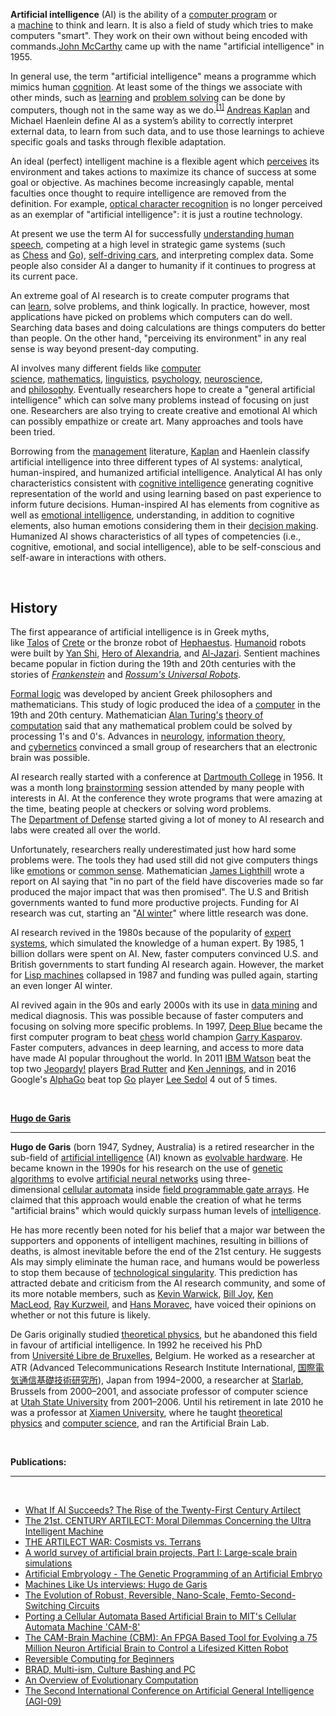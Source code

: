 <p><strong>Artificial intelligence</strong>&nbsp;(AI) is the ability of a&nbsp;<a title="Computer program" href="https://simple.wikipedia.org/wiki/Computer_program">computer program</a>&nbsp;or a&nbsp;<a title="Machine" href="https://simple.wikipedia.org/wiki/Machine">machine</a>&nbsp;to think and learn. It is also a field of study which tries to make computers "smart". They work on their own without being encoded with commands.<a title="John McCarthy" href="https://simple.wikipedia.org/wiki/John_McCarthy">John McCarthy</a>&nbsp;came up with the name "artificial intelligence" in 1955.</p>
<p>In general use, the term "artificial intelligence" means a programme which mimics human&nbsp;<a title="Cognition" href="https://simple.wikipedia.org/wiki/Cognition">cognition</a>. At least some of the things we associate with other minds, such as&nbsp;<a title="Learning" href="https://simple.wikipedia.org/wiki/Learning">learning</a>&nbsp;and&nbsp;<a title="Problem solving" href="https://simple.wikipedia.org/wiki/Problem_solving">problem solving</a>&nbsp;can be done by computers, though not in the same way as we do.<sup id="cite_ref-RN_1-0" class="reference"><a href="https://simple.wikipedia.org/wiki/Artificial_intelligence#cite_note-RN-1">[1]</a></sup>&nbsp;<a title="Andreas Kaplan" href="https://simple.wikipedia.org/wiki/Andreas_Kaplan">Andreas Kaplan</a>&nbsp;and Michael Haenlein define AI as a system&rsquo;s ability to correctly interpret external data, to learn from such data, and to use those learnings to achieve specific goals and tasks through flexible adaptation.</p>
<p>An ideal (perfect) intelligent machine is a flexible agent which&nbsp;<a title="Perception" href="https://simple.wikipedia.org/wiki/Perception">perceives</a>&nbsp;its environment and takes actions to maximize its chance of success at some goal or objective. As machines become increasingly capable, mental faculties once thought to require intelligence are removed from the definition. For example,&nbsp;<a title="Optical character recognition" href="https://simple.wikipedia.org/wiki/Optical_character_recognition">optical character recognition</a>&nbsp;is no longer perceived as an exemplar of "artificial intelligence": it is just a routine technology.</p>
<p>At present we use the term AI for successfully&nbsp;<a title="Natural language processing" href="https://simple.wikipedia.org/wiki/Natural_language_processing">understanding human speech</a>,&nbsp;competing at a high level in strategic game systems (such as&nbsp;<a title="Chess" href="https://simple.wikipedia.org/wiki/Chess">Chess</a>&nbsp;and&nbsp;<a class="mw-redirect" title="Go (game)" href="https://simple.wikipedia.org/wiki/Go_(game)">Go</a>),&nbsp;<a class="mw-redirect" title="Self-driving cars" href="https://simple.wikipedia.org/wiki/Self-driving_cars">self-driving cars</a>, and interpreting complex data.&nbsp;Some people also consider AI a danger to humanity if it continues to progress at its current pace.</p>
<p>An extreme goal of AI research is to create computer programs that can&nbsp;<a class="mw-redirect" title="Learn" href="https://simple.wikipedia.org/wiki/Learn">learn</a>, solve problems, and think logically.&nbsp;In practice, however, most applications have picked on problems which computers can do well. Searching data bases and doing calculations are things computers do better than people. On the other hand, "perceiving its environment" in any real sense is way beyond present-day computing.</p>
<p>AI involves many different fields like&nbsp;<a title="Computer science" href="https://simple.wikipedia.org/wiki/Computer_science">computer science</a>,&nbsp;<a title="Mathematics" href="https://simple.wikipedia.org/wiki/Mathematics">mathematics</a>,&nbsp;<a title="Linguistics" href="https://simple.wikipedia.org/wiki/Linguistics">linguistics</a>,&nbsp;<a title="Psychology" href="https://simple.wikipedia.org/wiki/Psychology">psychology</a>,&nbsp;<a title="Neuroscience" href="https://simple.wikipedia.org/wiki/Neuroscience">neuroscience</a>, and&nbsp;<a title="Philosophy" href="https://simple.wikipedia.org/wiki/Philosophy">philosophy</a>. Eventually researchers hope to create a "general artificial intelligence" which can solve many problems instead of focusing on just one. Researchers are also trying to create creative and emotional AI which can possibly empathize or create art. Many approaches and tools have been tried.</p>
<p>Borrowing from the&nbsp;<a title="Management" href="https://simple.wikipedia.org/wiki/Management">management</a>&nbsp;literature,&nbsp;<a title="Andreas Kaplan" href="https://simple.wikipedia.org/wiki/Andreas_Kaplan">Kaplan</a>&nbsp;and Haenlein classify artificial intelligence into three different types of AI systems: analytical, human-inspired, and humanized artificial intelligence.&nbsp;Analytical AI has only characteristics consistent with&nbsp;<a title="Cognition" href="https://simple.wikipedia.org/wiki/Cognition">cognitive intelligence</a>&nbsp;generating cognitive representation of the world and using learning based on past experience to inform future decisions. Human-inspired AI has elements from cognitive as well as&nbsp;<a title="Emotional intelligence" href="https://simple.wikipedia.org/wiki/Emotional_intelligence">emotional intelligence</a>, understanding, in addition to cognitive elements, also human emotions considering them in their&nbsp;<a class="mw-redirect" title="Decision making" href="https://simple.wikipedia.org/wiki/Decision_making">decision making</a>. Humanized AI shows characteristics of all types of competencies (i.e., cognitive, emotional, and social intelligence), able to be self-conscious and self-aware in interactions with others.</p>
<p>&nbsp;</p>
<h2><span id="History" class="mw-headline">History</span></h2>
<p>The first appearance of artificial intelligence is in Greek myths, like&nbsp;<a title="Talos" href="https://simple.wikipedia.org/wiki/Talos">Talos</a>&nbsp;of&nbsp;<a title="Crete" href="https://simple.wikipedia.org/wiki/Crete">Crete</a>&nbsp;or the bronze robot of&nbsp;<a title="Hephaestus" href="https://simple.wikipedia.org/wiki/Hephaestus">Hephaestus</a>.&nbsp;<a class="mw-redirect" title="Humanoid" href="https://simple.wikipedia.org/wiki/Humanoid">Humanoid</a>&nbsp;robots were built by&nbsp;<a class="new" title="Yan Shi (not yet started)" href="https://simple.wikipedia.org/w/index.php?title=Yan_Shi&amp;action=edit&amp;redlink=1">Yan Shi</a>,&nbsp;<a title="Hero of Alexandria" href="https://simple.wikipedia.org/wiki/Hero_of_Alexandria">Hero of Alexandria</a>, and&nbsp;<a title="Al-Jazari" href="https://simple.wikipedia.org/wiki/Al-Jazari">Al-Jazari</a>. Sentient machines became popular in fiction during the 19th and 20th centuries with the stories of&nbsp;<em><a title="Frankenstein" href="https://simple.wikipedia.org/wiki/Frankenstein">Frankenstein</a></em>&nbsp;and&nbsp;<em><a class="new" title="R.U.R. (not yet started)" href="https://simple.wikipedia.org/w/index.php?title=R.U.R.&amp;action=edit&amp;redlink=1">Rossum's Universal Robots</a></em>.</p>
<p><a class="new" title="Formal logic (not yet started)" href="https://simple.wikipedia.org/w/index.php?title=Formal_logic&amp;action=edit&amp;redlink=1">Formal logic</a>&nbsp;was developed by ancient Greek philosophers and mathematicians. This study of logic produced the idea of a&nbsp;<a title="Computer" href="https://simple.wikipedia.org/wiki/Computer">computer</a>&nbsp;in the 19th and 20th century. Mathematician&nbsp;<a title="Alan Turing" href="https://simple.wikipedia.org/wiki/Alan_Turing">Alan Turing's</a>&nbsp;<a title="Theory of computation" href="https://simple.wikipedia.org/wiki/Theory_of_computation">theory of computation</a>&nbsp;said that any mathematical problem could be solved by processing 1's and 0's. Advances in&nbsp;<a title="Neurology" href="https://simple.wikipedia.org/wiki/Neurology">neurology</a>,&nbsp;<a title="Information theory" href="https://simple.wikipedia.org/wiki/Information_theory">information theory</a>, and&nbsp;<a title="Cybernetics" href="https://simple.wikipedia.org/wiki/Cybernetics">cybernetics</a>&nbsp;convinced a small group of researchers that an electronic brain was possible.</p>
<p>AI research really started with a conference at&nbsp;<a title="Dartmouth College" href="https://simple.wikipedia.org/wiki/Dartmouth_College">Dartmouth College</a>&nbsp;in 1956. It was a month long&nbsp;<a class="new" title="Brainstorming (not yet started)" href="https://simple.wikipedia.org/w/index.php?title=Brainstorming&amp;action=edit&amp;redlink=1">brainstorming</a>&nbsp;session attended by many people with interests in AI. At the conference they wrote programs that were amazing at the time, beating people at checkers or solving word problems. The&nbsp;<a class="mw-redirect" title="Department of Defense" href="https://simple.wikipedia.org/wiki/Department_of_Defense">Department of Defense</a>&nbsp;started giving a lot of money to AI research and labs were created all over the world.</p>
<p>Unfortunately, researchers really underestimated just how hard some problems were. The tools they had used still did not give computers things like&nbsp;<a title="Emotion" href="https://simple.wikipedia.org/wiki/Emotion">emotions</a>&nbsp;or&nbsp;<a title="Common sense" href="https://simple.wikipedia.org/wiki/Common_sense">common sense</a>. Mathematician&nbsp;<a class="new" title="James Lighthill (not yet started)" href="https://simple.wikipedia.org/w/index.php?title=James_Lighthill&amp;action=edit&amp;redlink=1">James Lighthill</a>&nbsp;wrote a report on AI saying that "in no part of the field have discoveries made so far produced the major impact that was then promised".&nbsp;The U.S and British governments wanted to fund more productive projects. Funding for AI research was cut, starting an "<a class="new" title="AI winter (not yet started)" href="https://simple.wikipedia.org/w/index.php?title=AI_winter&amp;action=edit&amp;redlink=1">AI winter</a>" where little research was done.</p>
<p>AI research revived in the 1980s because of the popularity of&nbsp;<a title="Expert system" href="https://simple.wikipedia.org/wiki/Expert_system">expert systems</a>, which simulated the knowledge of a human expert. By 1985, 1 billion dollars were spent on AI. New, faster computers convinced U.S. and British governments to start funding AI research again. However, the market for&nbsp;<a class="new" title="Lisp Machine (not yet started)" href="https://simple.wikipedia.org/w/index.php?title=Lisp_Machine&amp;action=edit&amp;redlink=1">Lisp machines</a>&nbsp;collapsed in 1987 and funding was pulled again, starting an even longer AI winter.</p>
<p>AI revived again in the 90s and early 2000s with its use in&nbsp;<a title="Data mining" href="https://simple.wikipedia.org/wiki/Data_mining">data mining</a>&nbsp;and medical diagnosis. This was possible because of faster computers and focusing on solving more specific problems. In 1997,&nbsp;<a class="new" title="IBM Deep Blue (not yet started)" href="https://simple.wikipedia.org/w/index.php?title=IBM_Deep_Blue&amp;action=edit&amp;redlink=1">Deep Blue</a>&nbsp;became the first computer program to beat&nbsp;<a title="Chess" href="https://simple.wikipedia.org/wiki/Chess">chess</a>&nbsp;world champion&nbsp;<a title="Garry Kasparov" href="https://simple.wikipedia.org/wiki/Garry_Kasparov">Garry Kasparov</a>. Faster computers, advances in deep learning, and access to more data have made AI popular throughout the world.&nbsp;In 2011&nbsp;<a title="Watson (computer)" href="https://simple.wikipedia.org/wiki/Watson_(computer)">IBM Watson</a>&nbsp;beat the top two&nbsp;<a title="Jeopardy!" href="https://simple.wikipedia.org/wiki/Jeopardy!">Jeopardy!</a>&nbsp;players&nbsp;<a title="Brad Rutter" href="https://simple.wikipedia.org/wiki/Brad_Rutter">Brad Rutter</a>&nbsp;and&nbsp;<a title="Ken Jennings" href="https://simple.wikipedia.org/wiki/Ken_Jennings">Ken Jennings</a>, and in 2016 Google's&nbsp;<a class="new" title="AlphaGo (not yet started)" href="https://simple.wikipedia.org/w/index.php?title=AlphaGo&amp;action=edit&amp;redlink=1">AlphaGo</a>&nbsp;beat top&nbsp;<a title="Go" href="https://simple.wikipedia.org/wiki/Go">Go</a>&nbsp;player&nbsp;<a class="new" title="Lee Sedol (not yet started)" href="https://simple.wikipedia.org/w/index.php?title=Lee_Sedol&amp;action=edit&amp;redlink=1">Lee Sedol</a>&nbsp;4 out of 5 times.</p>

</br>

<p><strong><a title="Hugo de Garis" href="https://en.wikipedia.org/wiki/Hugo_de_Garis">Hugo de Garis</a></strong></p> <hr>
<p><strong>Hugo de Garis</strong>&nbsp;(born 1947, Sydney, Australia) is a retired researcher in the sub-field of&nbsp;<a title="Artificial intelligence" href="https://en.wikipedia.org/wiki/Artificial_intelligence">artificial intelligence</a>&nbsp;(AI) known as&nbsp;<a title="Evolvable hardware" href="https://en.wikipedia.org/wiki/Evolvable_hardware">evolvable hardware</a>. He became known in the 1990s for his research on the use of&nbsp;<a class="mw-redirect" title="Genetic algorithms" href="https://en.wikipedia.org/wiki/Genetic_algorithms">genetic algorithms</a>&nbsp;to evolve&nbsp;<a title="Artificial neural network" href="https://en.wikipedia.org/wiki/Artificial_neural_network">artificial neural networks</a>&nbsp;using three-dimensional&nbsp;<a class="mw-redirect" title="Cellular automata" href="https://en.wikipedia.org/wiki/Cellular_automata">cellular automata</a>&nbsp;inside&nbsp;<a class="mw-redirect" title="Field programmable gate array" href="https://en.wikipedia.org/wiki/Field_programmable_gate_array">field programmable gate arrays</a>. He claimed that this approach would enable the creation of what he terms "artificial brains" which would quickly surpass human levels of&nbsp;<a title="Intelligence" href="https://en.wikipedia.org/wiki/Intelligence">intelligence</a>.</p>
<p>He has more recently been noted for his belief that a major war between the supporters and opponents of intelligent machines, resulting in billions of deaths, is almost inevitable before the end of the 21st century.&nbsp;He suggests AIs may simply eliminate the human race, and humans would be powerless to stop them because of&nbsp;<a title="Technological singularity" href="https://en.wikipedia.org/wiki/Technological_singularity">technological singularity</a>. This prediction has attracted debate and criticism from the AI research community, and some of its more notable members, such as&nbsp;<a title="Kevin Warwick" href="https://en.wikipedia.org/wiki/Kevin_Warwick">Kevin Warwick</a>,&nbsp;<a title="Bill Joy" href="https://en.wikipedia.org/wiki/Bill_Joy">Bill Joy</a>,&nbsp;<a title="Ken MacLeod" href="https://en.wikipedia.org/wiki/Ken_MacLeod">Ken MacLeod</a>,&nbsp;<a title="Ray Kurzweil" href="https://en.wikipedia.org/wiki/Ray_Kurzweil">Ray Kurzweil</a>, and&nbsp;<a title="Hans Moravec" href="https://en.wikipedia.org/wiki/Hans_Moravec">Hans Moravec</a>, have voiced their opinions on whether or not this future is likely.</p>
<p>De Garis originally studied&nbsp;<a title="Theoretical physics" href="https://en.wikipedia.org/wiki/Theoretical_physics">theoretical physics</a>, but he abandoned this field in favour of artificial intelligence. In 1992 he received his PhD from&nbsp;<a class="mw-redirect" title="Universit&eacute; Libre de Bruxelles" href="https://en.wikipedia.org/wiki/Universit%C3%A9_Libre_de_Bruxelles">Universit&eacute; Libre de Bruxelles</a>, Belgium. He worked as a researcher at ATR (Advanced Telecommunications Research Institute International,&nbsp;<a class="extiw" title="ja:国際電気通信基礎技術研究所" href="https://ja.wikipedia.org/wiki/%E5%9B%BD%E9%9A%9B%E9%9B%BB%E6%B0%97%E9%80%9A%E4%BF%A1%E5%9F%BA%E7%A4%8E%E6%8A%80%E8%A1%93%E7%A0%94%E7%A9%B6%E6%89%80">国際電気通信基礎技術研究所</a>), Japan from 1994&ndash;2000, a researcher at&nbsp;<a title="Starlab" href="https://en.wikipedia.org/wiki/Starlab">Starlab</a>, Brussels from 2000&ndash;2001, and associate professor of computer science at&nbsp;<a title="Utah State University" href="https://en.wikipedia.org/wiki/Utah_State_University">Utah State University</a>&nbsp;from 2001&ndash;2006. Until his retirement in late 2010&nbsp;he was a professor at&nbsp;<a title="Xiamen University" href="https://en.wikipedia.org/wiki/Xiamen_University">Xiamen University</a>, where he taught&nbsp;<a title="Theoretical physics" href="https://en.wikipedia.org/wiki/Theoretical_physics">theoretical physics</a>&nbsp;and&nbsp;<a title="Computer science" href="https://en.wikipedia.org/wiki/Computer_science">computer science</a>, and ran the Artificial Brain Lab.</p>
<p>&nbsp;</p>
<p><strong>Publications:</strong></p> <hr>
<p>&nbsp;</p>
<ul>
<li><a href="https://github.com/manjunath5496/History-of-artificial-intelligence/blob/master/hug(1).pdf">What If AI Succeeds? The Rise of the Twenty-First Century Artilect</a></li>
<li><a href="https://github.com/manjunath5496/History-of-artificial-intelligence/blob/master/hug(2).PDF">The 21st. CENTURY ARTILECT: Moral Dilemmas Concerning the Ultra Intelligent Machine</a></li>
<li><a href="https://github.com/manjunath5496/History-of-artificial-intelligence/blob/master/hug(3).pdf">THE ARTILECT WAR: Cosmists vs. Terrans</a></li>
<li><a href="https://github.com/manjunath5496/History-of-artificial-intelligence/blob/master/hug(4).pdf">A world survey of artificial brain projects, Part I: Large-scale brain simulations</a></li>
<li><a href="https://github.com/manjunath5496/History-of-artificial-intelligence/blob/master/hug(5).pdf">Artificial Embryology - The Genetic Programming of an Artificial Embryo </a></li>
  
 <li><a href="https://github.com/manjunath5496/History-of-artificial-intelligence/blob/master/hug(6).pdf">Machines Like Us interviews: Hugo de Garis</a></li>
<li><a href="https://github.com/manjunath5496/History-of-artificial-intelligence/blob/master/hug(7).pdf">The Evolution of Robust, Reversible, Nano-Scale, Femto-Second-Switching Circuits</a></li>
<li><a href="https://github.com/manjunath5496/History-of-artificial-intelligence/blob/master/hug(8).pdf">Porting a Cellular Automata Based Artificial Brain to MIT's Cellular Automata Machine 'CAM-8'</a></li>
<li><a href="https://github.com/manjunath5496/History-of-artificial-intelligence/blob/master/hug(9).pdf">The CAM-Brain Machine (CBM): An FPGA Based Tool for Evolving a 75 Million Neuron Artificial Brain to Control a Lifesized Kitten Robot</a></li>
<li><a href="https://github.com/manjunath5496/History-of-artificial-intelligence/blob/master/hug(10).pdf">Reversible Computing for Beginners</a></li> 
  
<li><a href="https://github.com/manjunath5496/History-of-artificial-intelligence/blob/master/hug(11).pdf">BRAD, Multi-ism, Culture Bashing and PC</a></li>
<li><a href="https://github.com/manjunath5496/History-of-artificial-intelligence/blob/master/hug(12).pdf">An Overview of Evolutionary Computation</a></li>
<li><a href="https://github.com/manjunath5496/History-of-artificial-intelligence/blob/master/hug(13).pdf">The Second International
Conference on Artificial General Intelligence (AGI-09)</a></li> 
    
  
  
  
  

</ul>
